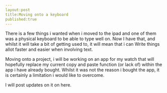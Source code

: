 ```yaml
---
layout:post
title:Moving onto a keyboard
published:true
---
```


There is a few things i wanted when i moved to the ipad and one of them was a physical keyboard to be able to type well on.
Now I have that, and whilst it will take a bit of getting used to, it will mean that i can 
Write things allot faster and easier when involving text.

Moving onto a project, i will be working on an app for my watch that will hopefully replace my current copy and paste function (or lack of) within the app i have already bought. 
Whilst it was not the reason i bought the app, it is certainly a limitation i would like to overcome. 

I will post updates on it on here. 

